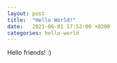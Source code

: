 ```yaml
---
layout: post
title:  "Hello World!"
date:   2021-06-01 17:52:00 +0200
categories: hello-world
---
```


Hello friends! :)

